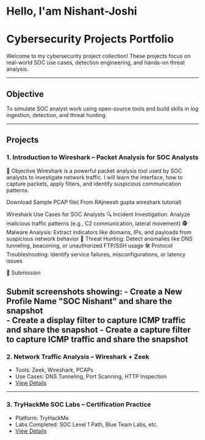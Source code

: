 #  Hello, I'am  Nishant-Joshi

#  Cybersecurity Projects Portfolio

Welcome to my cybersecurity project collection! These projects focus on real-world SOC use cases, detection engineering, and hands-on threat analysis.

---

##  Objective
To simulate SOC analyst work using open-source tools and build skills in log ingestion, detection, and threat hunting.

---

##  Projects

### 1. Introduction to Wireshark – Packet Analysis for SOC Analysts

🎯 Objective
    Wireshark is a powerful packet analysis tool used by SOC analysts to investigate network traffic. I will learn the interface, how to capture packets, apply filters, and identify suspicious communication patterns.

   Download Sample PCAP file( From RAjneesh gupta wireshark tutorial) 

 Wireshark Use Cases for SOC Analysts
   🔍 Incident Investigation: Analyze malicious traffic patterns (e.g., C2 communication, lateral movement)
   🕵️ Malware Analysis: Extract indicators like domains, IPs, and payloads from suspicious network behavior
   🚨 Threat Hunting: Detect anomalies like DNS tunneling, beaconing, or unauthorized FTP/SSH usage
   🛠️ Protocol Troubleshooting: Identify service failures, misconfigurations, or latency issues

 📸 Submission
 
   Submit screenshots showing:
     - Create a New Profile Name "SOC Nishant" and share the snapshot  
     - Create a display filter to capture ICMP traffic and share the snapshot
     - Create a capture filter to capture ICMP traffic and share the snapshot
---

### 2. Network Traffic Analysis – Wireshark + Zeek
- Tools: Zeek, Wireshark, PCAPs
- Use Cases: DNS Tunneling, Port Scanning, HTTP Inspection
- [View Details](./Network-Traffic-Analysis/README.md)

---

### 3. TryHackMe SOC Labs – Certification Practice
- Platform: TryHackMe
- Labs Completed: SOC Level 1 Path, Blue Team Labs, etc.
- [View Details](./TryHackMe-SOC-Labs/README.md)
